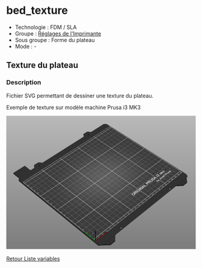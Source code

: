 # bed_texture

* Technologie : FDM / SLA
* Groupe : [Réglages de l'Imprimante](../printer_settings/printer_settings.md)
* Sous groupe : Forme du plateau
* Mode : -

## Texture du plateau

### Description

Fichier SVG permettant de dessiner une texture du plateau.

Exemple de texture sur modèle machine Prusa i3 MK3

![Texture rajouté sur machine Prusa](Images/bed_texture/001.png)

[Retour Liste variables](variable_list.md)
